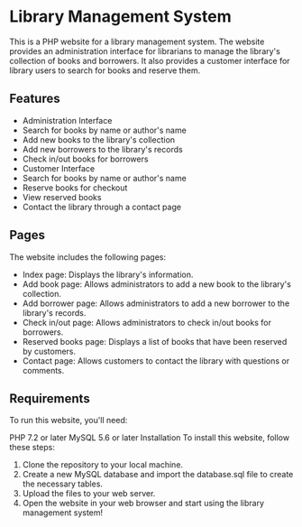 # Library Management System

This is a PHP website for a library management system. The website provides an administration interface for librarians to manage the library's collection of books and borrowers. It also provides a customer interface for library users to search for books and reserve them.

## Features
- Administration Interface
- Search for books by name or author's name
- Add new books to the library's collection
- Add new borrowers to the library's records
- Check in/out books for borrowers
- Customer Interface
- Search for books by name or author's name
- Reserve books for checkout
- View reserved books
- Contact the library through a contact page


## Pages
The website includes the following pages:

- Index page: Displays the library's information.
- Add book page: Allows administrators to add a new book to the library's collection.
- Add borrower page: Allows administrators to add a new borrower to the library's records.
- Check in/out page: Allows administrators to check in/out books for borrowers.
- Reserved books page: Displays a list of books that have been reserved by customers.
- Contact page: Allows customers to contact the library with questions or comments.

## Requirements
To run this website, you'll need:

PHP 7.2 or later
MySQL 5.6 or later
Installation
To install this website, follow these steps:

1. Clone the repository to your local machine.
2. Create a new MySQL database and import the database.sql file to create the necessary tables.
3. Upload the files to your web server.
4. Open the website in your web browser and start using the library management system!


